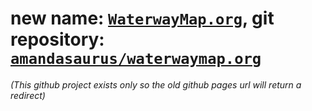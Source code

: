 # new name: [`WaterwayMap.org`](https://waterwaymap.org), git repository: [`amandasaurus/waterwaymap.org`](https://github.com/amandasaurus/waterwaymap.org)

_(This github project exists only so the old github pages url will return a redirect)_
